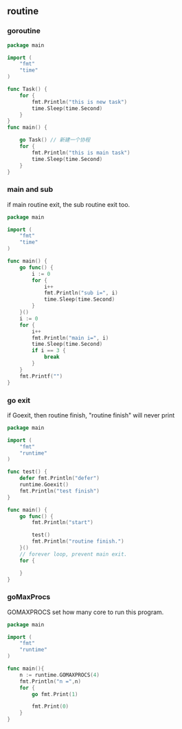 ## routine
### goroutine
```go
package main

import (
	"fmt"
	"time"
)

func Task() {
	for {
		fmt.Println("this is new task")
		time.Sleep(time.Second)
	}
}
func main() {

	go Task() // 新建一个协程
	for {
		fmt.Println("this is main task")
		time.Sleep(time.Second)
	}
}
```
### main and sub
if main routine exit, the sub routine exit too.
```go
package main

import (
	"fmt"
	"time"
)

func main() {
	go func() {
		i := 0
		for {
			i++
			fmt.Println("sub i=", i)
			time.Sleep(time.Second)
		}
	}()
	i := 0
	for {
		i++
		fmt.Println("main i=", i)
		time.Sleep(time.Second)
		if i == 3 {
			break
		}
	}
	fmt.Printf("")
}
```
### go exit
if Goexit, then routine finish, "routine finish" will never print
```go
package main

import (
	"fmt"
	"runtime"
)

func test() {
	defer fmt.Println("defer")
	runtime.Goexit()
	fmt.Println("test finish")
}

func main() {
	go func() {
		fmt.Println("start")

		test()
		fmt.Println("routine finish.")
	}()
	// forever loop, prevent main exit.
	for {

	}
}
```
### goMaxProcs
GOMAXPROCS set how many core to run this program.
```go
package main

import (
    "fmt"
    "runtime"
)

func main(){
    n := runtime.GOMAXPROCS(4)
    fmt.Println("n =",n)
    for {
        go fmt.Print(1)

        fmt.Print(0)
    }
}
```